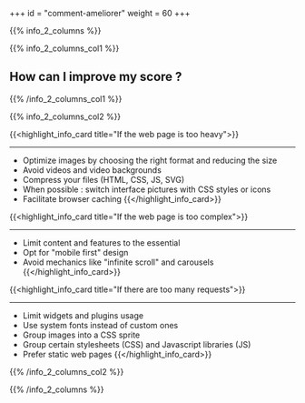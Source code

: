 +++
id = "comment-ameliorer"
weight = 60
+++

{{% info_2_columns %}}

{{% info_2_columns_col1 %}}

## How can I improve my score ?

{{% /info_2_columns_col1 %}}

{{% info_2_columns_col2 %}}

{{<highlight_info_card title="If the web page is too heavy">}}

---

- Optimize images by choosing the right format and reducing the size
- Avoid videos and video backgrounds
- Compress your files (HTML, CSS, JS, SVG)
- When possible : switch interface pictures with CSS styles or icons
- Facilitate browser caching {{</highlight_info_card>}}

{{<highlight_info_card title="If the web page is too complex">}}

---

- Limit content and features to the essential
- Opt for "mobile first" design
- Avoid mechanics like "infinite scroll" and carousels {{</highlight_info_card>}}

{{<highlight_info_card title="If there are too many requests">}}

---

- Limit widgets and plugins usage
- Use system fonts instead of custom ones
- Group images into a CSS sprite
- Group certain stylesheets (CSS) and Javascript libraries (JS)
- Prefer static web pages {{</highlight_info_card>}}

{{% /info_2_columns_col2 %}}

{{% /info_2_columns %}}
